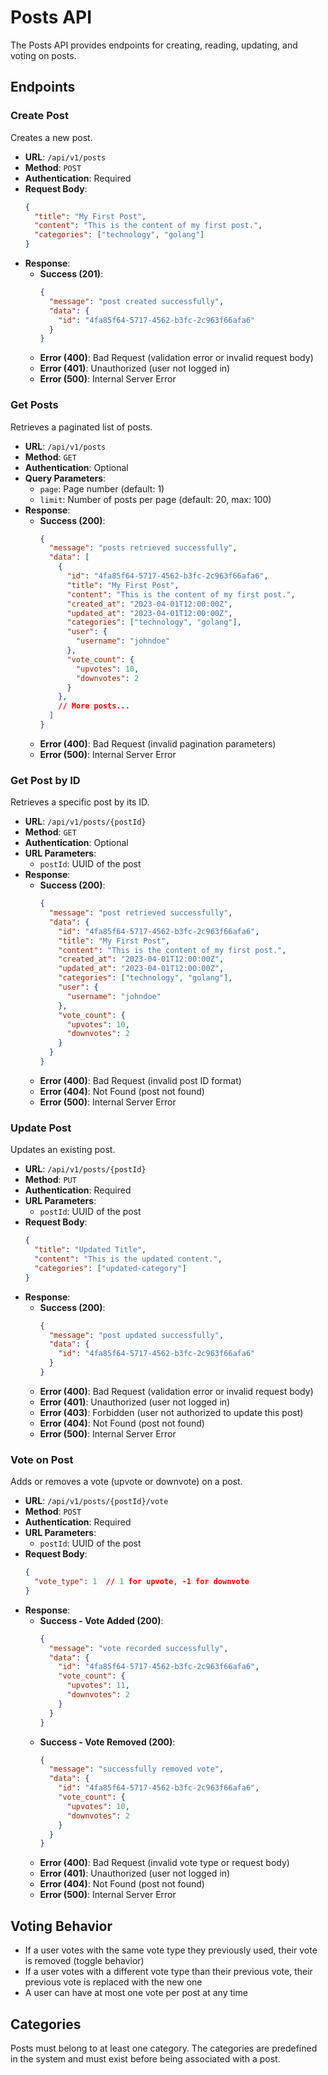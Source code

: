 # Posts API

The Posts API provides endpoints for creating, reading, updating, and voting on posts.

## Endpoints

### Create Post

Creates a new post.

- **URL**: `/api/v1/posts`
- **Method**: `POST`
- **Authentication**: Required
- **Request Body**:
  ```json
  {
    "title": "My First Post",
    "content": "This is the content of my first post.",
    "categories": ["technology", "golang"]
  }
  ```
- **Response**:
  - **Success (201)**:
    ```json
    {
      "message": "post created successfully",
      "data": {
        "id": "4fa85f64-5717-4562-b3fc-2c963f66afa6"
      }
    }
    ```
  - **Error (400)**: Bad Request (validation error or invalid request body)
  - **Error (401)**: Unauthorized (user not logged in)
  - **Error (500)**: Internal Server Error

### Get Posts

Retrieves a paginated list of posts.

- **URL**: `/api/v1/posts`
- **Method**: `GET`
- **Authentication**: Optional
- **Query Parameters**:
  - `page`: Page number (default: 1)
  - `limit`: Number of posts per page (default: 20, max: 100)
- **Response**:
  - **Success (200)**:
    ```json
    {
      "message": "posts retrieved successfully",
      "data": [
        {
          "id": "4fa85f64-5717-4562-b3fc-2c963f66afa6",
          "title": "My First Post",
          "content": "This is the content of my first post.",
          "created_at": "2023-04-01T12:00:00Z",
          "updated_at": "2023-04-01T12:00:00Z",
          "categories": ["technology", "golang"],
          "user": {
            "username": "johndoe"
          },
          "vote_count": {
            "upvotes": 10,
            "downvotes": 2
          }
        },
        // More posts...
      ]
    }
    ```
  - **Error (400)**: Bad Request (invalid pagination parameters)
  - **Error (500)**: Internal Server Error

### Get Post by ID

Retrieves a specific post by its ID.

- **URL**: `/api/v1/posts/{postId}`
- **Method**: `GET`
- **Authentication**: Optional
- **URL Parameters**:
  - `postId`: UUID of the post
- **Response**:
  - **Success (200)**:
    ```json
    {
      "message": "post retrieved successfully",
      "data": {
        "id": "4fa85f64-5717-4562-b3fc-2c963f66afa6",
        "title": "My First Post",
        "content": "This is the content of my first post.",
        "created_at": "2023-04-01T12:00:00Z",
        "updated_at": "2023-04-01T12:00:00Z",
        "categories": ["technology", "golang"],
        "user": {
          "username": "johndoe"
        },
        "vote_count": {
          "upvotes": 10,
          "downvotes": 2
        }
      }
    }
    ```
  - **Error (400)**: Bad Request (invalid post ID format)
  - **Error (404)**: Not Found (post not found)
  - **Error (500)**: Internal Server Error

### Update Post

Updates an existing post.

- **URL**: `/api/v1/posts/{postId}`
- **Method**: `PUT`
- **Authentication**: Required
- **URL Parameters**:
  - `postId`: UUID of the post
- **Request Body**:
  ```json
  {
    "title": "Updated Title",
    "content": "This is the updated content.",
    "categories": ["updated-category"]
  }
  ```
- **Response**:
  - **Success (200)**:
    ```json
    {
      "message": "post updated successfully",
      "data": {
        "id": "4fa85f64-5717-4562-b3fc-2c963f66afa6"
      }
    }
    ```
  - **Error (400)**: Bad Request (validation error or invalid request body)
  - **Error (401)**: Unauthorized (user not logged in)
  - **Error (403)**: Forbidden (user not authorized to update this post)
  - **Error (404)**: Not Found (post not found)
  - **Error (500)**: Internal Server Error

### Vote on Post

Adds or removes a vote (upvote or downvote) on a post.

- **URL**: `/api/v1/posts/{postId}/vote`
- **Method**: `POST`
- **Authentication**: Required
- **URL Parameters**:
  - `postId`: UUID of the post
- **Request Body**:
  ```json
  {
    "vote_type": 1  // 1 for upvote, -1 for downvote
  }
  ```
- **Response**:
  - **Success - Vote Added (200)**:
    ```json
    {
      "message": "vote recorded successfully",
      "data": {
        "id": "4fa85f64-5717-4562-b3fc-2c963f66afa6",
        "vote_count": {
          "upvotes": 11,
          "downvotes": 2
        }
      }
    }
    ```
  - **Success - Vote Removed (200)**:
    ```json
    {
      "message": "successfully removed vote",
      "data": {
        "id": "4fa85f64-5717-4562-b3fc-2c963f66afa6",
        "vote_count": {
          "upvotes": 10,
          "downvotes": 2
        }
      }
    }
    ```
  - **Error (400)**: Bad Request (invalid vote type or request body)
  - **Error (401)**: Unauthorized (user not logged in)
  - **Error (404)**: Not Found (post not found)
  - **Error (500)**: Internal Server Error

## Voting Behavior

- If a user votes with the same vote type they previously used, their vote is removed (toggle behavior)
- If a user votes with a different vote type than their previous vote, their previous vote is replaced with the new one
- A user can have at most one vote per post at any time

## Categories

Posts must belong to at least one category. The categories are predefined in the system and must exist before being associated with a post.